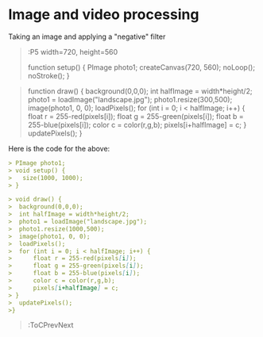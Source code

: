 # Image and video processing
Taking an image and applying a "negative" filter

> :P5 width=720, height=560
> 
> function setup() {
>   PImage photo1;
>   createCanvas(720, 560);
>   noLoop();
>   noStroke();
> }

> function draw() {
>   background(0,0,0);
>   int halfImage = width*height/2;
>   photo1 = loadImage("landscape.jpg");
>   photo1.resize(300,500);
>   image(photo1, 0, 0);
>   loadPixels();
>   for (int i = 0; i < halfImage; i++) {
>       float r = 255-red(pixels[i]);
>       float g = 255-green(pixels[i]);
>       float b = 255-blue(pixels[i]);
>       color c = color(r,g,b);
>       pixels[i+halfImage] = c;
>   }
>   updatePixels();
> }

Here is the code for the above:

```md
> PImage photo1;
> void setup() {
>   size(1000, 1000);
> }

> void draw() {
>  background(0,0,0);
>  int halfImage = width*height/2;
>  photo1 = loadImage("landscape.jpg");
>  photo1.resize(1000,500);
>  image(photo1, 0, 0);
>  loadPixels();
>  for (int i = 0; i < halfImage; i++) {
>      float r = 255-red(pixels[i]);
>      float g = 255-green(pixels[i]);
>      float b = 255-blue(pixels[i]);
>      color c = color(r,g,b);
>      pixels[i+halfImage] = c;
> }
>  updatePixels();
>}

```

> :ToCPrevNext

